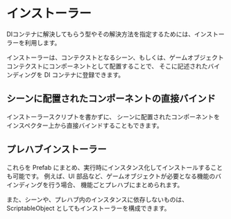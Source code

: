# インストーラー

DIコンテナに解決してもらう型やその解決方法を指定するためには、インストーラーを利用します。

インストーラーは、コンテクストとなるシーン、もしくは、ゲームオブジェクトコンテクストにコンポーネントとして配置することで、
そこに記述されたバインディングを DI コンテナに登録できます。 

## シーンに配置されたコンポーネントの直接バインド

インストーラースクリプトを書かずに、
シーンに配置されたコンポーネントをインスペクター上から直接バインドすることもできます。

## プレハブインストーラー

これらを Prefab にまとめ、実行時にインスタンス化してインストールすることも可能です。
例えば、UI 部品など、ゲームオブジェクトが必要となる機能のバインディングを行う場合、 
機能ごとプレハブにまとめられます。

また、シーンや、プレハブ内のインスタンスに依存しないものは、ScriptableObject としてもインストーラーを構成できます。

